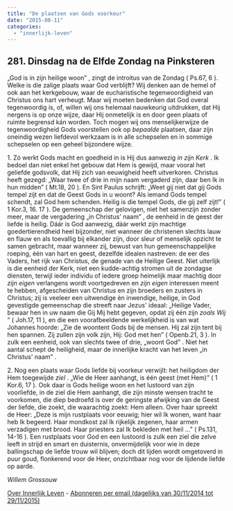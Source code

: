 ```yaml
---
title: "De plaatsen van Gods voorkeur"
date: "2015-08-11"
categories: 
  - "innerlijk-leven"
---
```


## 281\. Dinsdag na de Elfde Zondag na Pinksteren

„God is in zijn heilige woon” , zingt de introitus van de Zondag ( Ps.67, 6 ). Welke is die zalige plaats waar God verblijft? Wij denken aan de hemel of ook aan het kerkgebouw, waar de eucharistische tegenwoordigheid van Christus ons hart verheugt. Maar wij moeten bedenken dat God overal tegenwoordig is, of, willen wij ons helemaal nauwkeurig uitdrukken, dat Hij nergens is op onze wijze, daar Hij onmetelijk is en door geen plaats of ruimte begrensd kán worden. Toch mogen wij ons menselijkerwijze de tegenwoordigheid Gods voorstellen ook op _bepaalde_ plaatsen, daar zijn oneindig wezen liefdevol werkzaam is in alle schepselen en in sommige schepselen op een geheel bijzondere wijze.

1\. Zó werkt Gods macht en goedheid in is Hij dus aanwezig _in zijn Kerk_ . Ik bedoel dan niet enkel het gebouw dat Hem is gewijd, maar vooral het geliefde godsvolk, dat Hij zich van eeuwigheid heeft uitverkoren. Christus heeft gezegd: „Waar twee of drie in mijn naam vergaderd zijn, daar ben Ik in hun midden” ( Mt.18, 20 ). En Sint Paulus schrijft: „Weet gij niet dat gij Gods tempel zijt en dat de Geest Gods in u woont? Als iemand Gods tempel schendt, zal God hem schenden. Heilig is die tempel Gods, die gij zelf zijt!” ( 1 Kor.3, 16. 17 ). De gemeenschap der gelovigen, niet het samenzijn zonder meer, maar de vergadering „in Christus' naam” , de eenheid in de geest der liefde is heilig. Dáár is God aanwezig, dáár werkt zijn machtige goedertierendheid heel bijzonder, niet wanneer de christenen slechts lauw en flauw en als toevallig bij elkander zijn, door sleur of menselijk opzicht te samen gebracht, maar wanneer zij, bewust van hun gemeenschappelijke roeping, één van hart en geest, dezelfde idealen nastreven: de eer des Vaders, het rijk van Christus, de genade van de Heilige Geest. Niet uiterlijk is die eenheid der Kerk, niet een kudde-achtig stromen uit de zondagse diensten, terwijl ieder individu of iedere groep heimelijk maar machtig door _zijn eigen_ verlangens wordt voortgedreven en _zijn eigen_ interessen meent te hebben, afgescheiden van Christus en zijn broeders en zusters in Christus; zij is veeleer een uitwendige èn inwendige, heilige, in God gevestigde gemeenschap die streeft naar Jezus' ideaal: „Heilige Vader, bewaar hen in uw naam die Gij Mij hebt gegeven, opdat zij één zijn _zoals Wij_ ” ( Joh.17, 11 ), en die een voorafbeeldende werkelijkheid is van wat Johannes hoorde: „Zie de woontent Gods bij de mensen. Hij zal zijn tent bij hen spannen. Zij zullen zijn volk zijn, Hij: God met hen” ( Openb.21, 3 ). In zulk een eenheid, ook van slechts twee of drie, „woont God” . Niet het aantal schept de heiligheid, maar de innerlijke kracht van het leven „in Christus' naam” .

2\. Nog een plaats waar Gods liefde bij voorkeur verwijlt: het heiligdom der Hem toegewijde _ziel_ . „Wie de Heer aanhangt, is één geest (met Hem)” ( 1 Kor.6, 17 ). Ook daar is Gods heilige woon en het lustoord van zijn voorliefde, in de ziel die Hem aanhangt, die zijn minste wensen tracht te voorkomen, die diep bedroefd is over de geringste afwijking van de Geest der liefde, die zoekt, die waarachtig zoekt: Hem alleen. Over haar spreekt de Heer: „Deze is mijn rustplaats voor eeuwig; hier wil Ik wonen, want haar heb Ik begeerd. Haar mondkost zal Ik rijkelijk zegenen, haar armen verzadigen met brood. Haar priesters zal Ik bekleden met heil …” ( Ps.131, 14-16 ). Een rustplaats voor God en een lustoord is zulk een ziel die zelve leeft in strijd en smart en duisternis, onvermijdelijk voor wie in deze ballingschap de liefde trouw wil blijven; doch dit lijden wordt omgetoverd in puur goud, flonkerend voor de Heer, onzichtbaar nog voor de lijdende liefde op aarde.

_Willem Grossouw_

[Over Innerlijk Leven](/blog/een-jaar-lang-innerlijk-leven-op-geloven-leren/) - [Abonneren per email (dagelijks van 30/11/2014 tot 29/11/2015)](http://eepurl.com/9P3DT)
